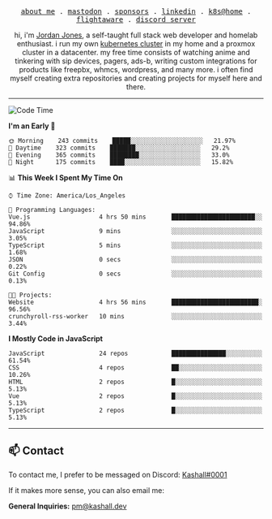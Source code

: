 <p align="center">
  <samp>
    <a href="https://jordanjones.org/">about me</a> .
    <a href="https://mastodon.social/@kashall">mastodon</a> .
    <a href="https://github.com/sponsors/kashalls">sponsors</a> .
    <a href="https://linkedin.com/in/jordpjones">linkedin</a> .
    <a href="https://github.com/kashalls/home-cluster">k8s@home</a> .
    <a href="https://flightaware.com/adsb/stats/user/kashalls">flightaware</a> .
    <a href="https://discord.gg/ctgrp8k">discord server</a>
  </samp>
</p>

<p align="center">hi, i'm <a href="https://jordanjones.org/">Jordan Jones</a>, a self-taught full stack web developer and homelab enthusiast. i run my own <a href="https://github.com/kashalls/home-cluster">kubernetes cluster</a> in my home and a proxmox cluster in a datacenter. my free time consists of watching anime and tinkering with sip devices, pagers, ads-b, writing custom integrations for products like freepbx, whmcs, wordpress, and many more. i often find myself creating extra repositories and creating projects for myself here and there. </p>

---

<!--START_SECTION:waka-->
![Code Time](http://img.shields.io/badge/Code%20Time-1%2C203%20hrs%2045%20mins-blue)

**I'm an Early 🐤** 

```text
🌞 Morning    243 commits    █████░░░░░░░░░░░░░░░░░░░░   21.97% 
🌆 Daytime    323 commits    ███████░░░░░░░░░░░░░░░░░░   29.2% 
🌃 Evening    365 commits    ████████░░░░░░░░░░░░░░░░░   33.0% 
🌙 Night      175 commits    ████░░░░░░░░░░░░░░░░░░░░░   15.82%

```


📊 **This Week I Spent My Time On** 

```text
⌚︎ Time Zone: America/Los_Angeles

💬 Programming Languages: 
Vue.js                   4 hrs 50 mins       ███████████████████████░░   94.86% 
JavaScript               9 mins              ░░░░░░░░░░░░░░░░░░░░░░░░░   3.05% 
TypeScript               5 mins              ░░░░░░░░░░░░░░░░░░░░░░░░░   1.68% 
JSON                     0 secs              ░░░░░░░░░░░░░░░░░░░░░░░░░   0.22% 
Git Config               0 secs              ░░░░░░░░░░░░░░░░░░░░░░░░░   0.13%

🐱‍💻 Projects: 
Website                  4 hrs 56 mins       ████████████████████████░   96.56% 
crunchyroll-rss-worker   10 mins             ░░░░░░░░░░░░░░░░░░░░░░░░░   3.44%

```

**I Mostly Code in JavaScript** 

```text
JavaScript               24 repos            ███████████████░░░░░░░░░░   61.54% 
CSS                      4 repos             ██░░░░░░░░░░░░░░░░░░░░░░░   10.26% 
HTML                     2 repos             █░░░░░░░░░░░░░░░░░░░░░░░░   5.13% 
Vue                      2 repos             █░░░░░░░░░░░░░░░░░░░░░░░░   5.13% 
TypeScript               2 repos             █░░░░░░░░░░░░░░░░░░░░░░░░   5.13%

```



<!--END_SECTION:waka-->

---

## 📫 Contact

To contact me, I prefer to be messaged on Discord:  [Kashall#0001](https://discord.com/users/201077739589992448)

If it makes more sense, you can also email me:

**General Inquiries:** pm@kashall.dev  
